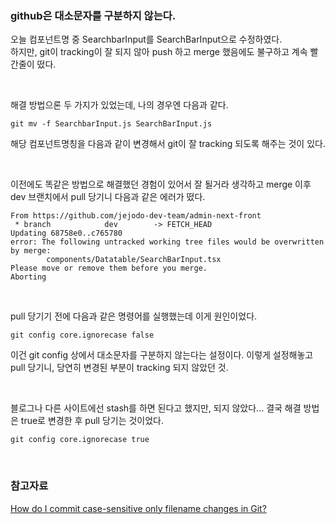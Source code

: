 ### github은 대소문자를 구분하지 않는다.

오늘 컴포넌트명 중 SearchbarInput를 SearchBarInput으로 수정하였다.  
하지만, git이 tracking이 잘 되지 않아 push 하고 merge 했음에도 불구하고 계속 빨간줄이 떴다.

<br>

해결 방법으론 두 가지가 있었는데, 나의 경우엔 다음과 같다.

```
git mv -f SearchbarInput.js SearchBarInput.js
```

해당 컴포넌트명칭을 다음과 같이 변경해서 git이 잘 tracking 되도록 해주는 것이 있다.

<br>

이전에도 똑같은 방법으로 해결했던 경험이 있어서 잘 될거라 생각하고 merge 이후 dev 브랜치에서 pull 당기니 다음과 같은 에러가 떴다.

```
From https://github.com/jejodo-dev-team/admin-next-front
 * branch            dev        -> FETCH_HEAD
Updating 68758e0..c765780
error: The following untracked working tree files would be overwritten by merge:
        components/Datatable/SearchBarInput.tsx
Please move or remove them before you merge.
Aborting
```

<br>

pull 당기기 전에 다음과 같은 명령어를 실행했는데 이게 원인이었다.

```
git config core.ignorecase false
```

이건 git config 상에서 대소문자를 구분하지 않는다는 설정이다.
이렇게 설정해놓고 pull 당기니, 당연히 변경된 부분이 tracking 되지 않았던 것.

<br>

블로그나 다른 사이트에선 stash를 하면 된다고 했지만, 되지 않았다...
결국 해결 방법은 true로 변경한 후 pull 당기는 것이었다.

```
git config core.ignorecase true
```

<br>

### 참고자료

[How do I commit case-sensitive only filename changes in Git?](https://stackoverflow.com/questions/17683458/how-do-i-commit-case-sensitive-only-filename-changes-in-git)
